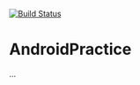 [![Build Status](https://travis-ci.org/tseeri/AndroidPractice.svg?branch=master)](https://travis-ci.org/tseeri/AndroidPractice)

# AndroidPractice
...
